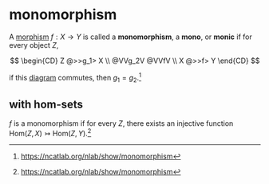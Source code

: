 # monomorphism

A [morphism](/math/category-theory/category.md) $f: X \to Y$ is called a
**monomorphism**, a **mono**, or **monic** if for every object $Z$,

$$
\begin{CD}
Z @>>g_1> X \\
@VVg_2V @VVfV \\
X @>>f> Y
\end{CD}
$$

if this [diagram](/math/category-theory/diagram.md) commutes, then
$g_1 = g_2$.[^1]

## with hom-sets

$f$ is a monomorphism if for every $Z$, there exists an injective function
$\text{Hom}(Z, X) \rightarrowtail \text{Hom}(Z, Y)$.[^1]

[^1]: https://ncatlab.org/nlab/show/monomorphism
